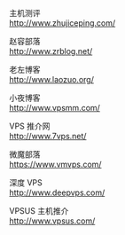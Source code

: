 主机测评  
http://www.zhujiceping.com/

赵容部落  
http://www.zrblog.net/

老左博客  
http://www.laozuo.org/

小夜博客  
http://www.vpsmm.com/

VPS 推介网  
http://www.7vps.net/

微魔部落  
https://www.vmvps.com/

深度 VPS  
http://www.deepvps.com/

VPSUS 主机推介  
http://www.vpsus.com/
